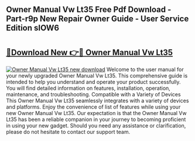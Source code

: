 ## Owner Manual Vw Lt35 Free Pdf Download - Part-r9p New Repair Owner Guide - User Service Edition sIOW6

# <h2><a href="http://bc67308.oget.top/?id=Owner+Manual+Vw+Lt35">🔗Download New 👉🔴 Owner Manual Vw Lt35</a></h2>

[![Owner Manual Vw Lt35 new download](https://i.imgur.com/5g1atiW.png)](http://bc67308.oget.top/?id=Owner+Manual+Vw+Lt35)
Welcome to the user manual for your newly upgraded Owner Manual Vw Lt35. This comprehensive guide is intended to help you understand and operate your product successfully. You will find detailed information on features, installation, operation, maintenance, and troubleshooting. Compatible with a Variety of Devices This Owner Manual Vw Lt35 seamlessly integrates with a variety of devices and platforms. Enjoy the convenience of list of features while using your new Owner Manual Vw Lt35. Our expectation is that the Owner Manual Vw Lt35 has been a reliable companion in your journey to becoming proficient in using your new gadget. Should you need any assistance or clarification, please do not hesitate to contact our support team.
